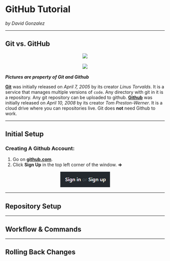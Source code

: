 # GitHub Tutorial

_by David Gonzalez_

---
## Git vs. GitHub
<p align="center">
  <img / src =https://upload.wikimedia.org/wikipedia/commons/thumb/e/e0/Git-logo.svg/1024px-Git-logo.svg.png>
</p>

<p align="center">
  <img / src =https://c1.staticflickr.com/6/5622/22160892602_e5474a698d.jpg>
</p>  

_**Pictures are property of Git and Github**_  

[**Git**](https://git-scm.com/) was initially released on _April 7, 2005_ by its creator _Linus Torvalds_. It is a service that manages multiple versions of `code`. Any directory with git in it is a repository. Any git repository can be uploaded to github. [**Github**](https://github.com) was initially released on _April 10, 2008_ by its creator _Tom Preston-Werner_. It is a cloud drive where you can repositories live. Git does **not** need Github to work.



---
## Initial Setup

### Creating A Github Account:
1. Go on [**github.com**](https://github.com).
2. Click **Sign Up** in the top left corner of the window. **=>**

<p align="center">
  <img / src ="images-for-github-tutorial/sign-in-or-sign-up.png">
</p>

---
## Repository Setup



---
## Workflow & Commands



---
## Rolling Back Changes